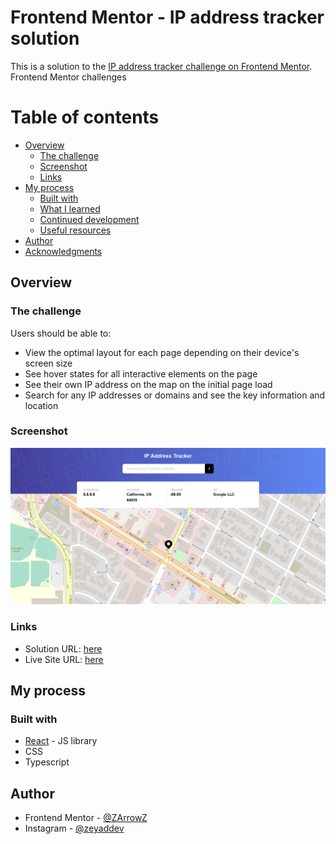 # Frontend Mentor - IP address tracker solution

This is a solution to the [IP address tracker challenge on Frontend Mentor](https://www.frontendmentor.io/challenges/ip-address-tracker-I8-0yYAH0). Frontend Mentor challenges

# Table of contents

- [Overview](#overview)
  - [The challenge](#the-challenge)
  - [Screenshot](#screenshot)
  - [Links](#links)
- [My process](#my-process)
  - [Built with](#built-with)
  - [What I learned](#what-i-learned)
  - [Continued development](#continued-development)
  - [Useful resources](#useful-resources)
- [Author](#author)
- [Acknowledgments](#acknowledgments)

## Overview

### The challenge

Users should be able to:

- View the optimal layout for each page depending on their device's screen size
- See hover states for all interactive elements on the page
- See their own IP address on the map on the initial page load
- Search for any IP addresses or domains and see the key information and location

### Screenshot

![](./screenshot.png)

### Links

- Solution URL: [here](https://github.com/ZArrowZ/ip-address-tracker)
- Live Site URL: [here](https://ipaddresstrackerreactjstypescript.netlify.app/)

## My process

### Built with

- [React](https://reactjs.org/) - JS library
- CSS
- Typescript

## Author

- Frontend Mentor - [@ZArrowZ](https://www.frontendmentor.io/profile/ZArrowZ)
- Instagram - [@zeyaddev](https://www.instagram.com/zeyaddev/)
